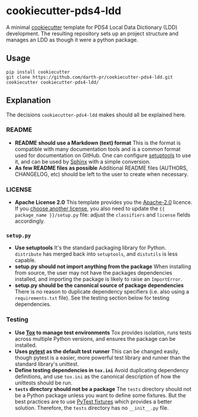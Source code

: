 cookiecutter-pds4-ldd
=====================

A minimal [cookiecutter](https://github.com/audreyr/cookiecutter) template for PDS4 Local Data Dictionary (LDD) development. The resulting repository sets up an project structure and manages an LDD as though it were a python package. 

## Usage

    pip install cookiecutter
    git clone https://github.com/darth-pr/cookiecutter-pds4-ldd.git
    cookiecutter cookiecutter-pds4-ldd/

## Explanation

The decisions `cookiecutter-pds4-ldd` makes should all be explained here.

### README

* **README should use a Markdown (text) format**
  This is the format is compatible with many documentation tools and is a common format used for documentation on GitHub. One can configure [setuptools](https://setuptools.readthedocs.io) to use it, and can be used by [Sphinx](http://sphinx-doc.org/) with a simple conversion.
* **As few README files as possible**
  Additional README files (AUTHORS, CHANGELOG, etc) should be left to the user to create when necessary.

### LICENSE

* **Apache License 2.0**
  This template provides you the [Apache-2.0](https://choosealicense.com/licenses/apache-2.0/) licence.
  If you [choose another license](https://choosealicense.com/), you also need to update the `{{ package_name }}/setup.py` file:
  adjust the `classifiers` and `license` fields accordingly.

### `setup.py`

* **Use setuptools**
  It's the standard packaging library for Python. `distribute` has merged back into `setuptools`, and `distutils` is less capable.
* **setup.py should not import anything from the package**
  When installing from source, the user may not have the packages dependencies installed, and importing the package is likely to raise an `ImportError`.
* **setup.py should be the canonical source of package dependencies**
  There is no reason to duplicate dependency specifiers (i.e. also using a `requirements.txt` file). See the testing section below for testing dependencies.

### Testing

* **Use [Tox](https://tox.readthedocs.io) to manage test environments**
  Tox provides isolation, runs tests across multiple Python versions, and ensures the package can be installed.
* **Uses [pytest](https://docs.pytest.org) as the default test runner**
  This can be changed easily, though pytest is a easier, more powerful test library and runner than the standard library's unittest.
* **Define testing dependencies in `tox.ini`**
  Avoid duplicating dependency definitions, and use `tox.ini` as the canonical description of how the unittests should be run.
* **`tests` directory should not be a package**
  The `tests` directory should not be a Python package unless you want to define some fixtures.
  But the best practices are to use [PyTest fixtures](https://docs.pytest.org/en/latest/fixture.html) which provides a better solution.
  Therefore, the `tests` directory has no `__init__.py` file.
